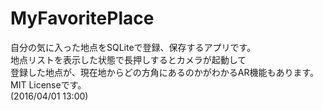 # MyFavoritePlace

自分の気に入った地点をSQLiteで登録、保存するアプリです。<br />
地点リストを表示した状態で長押しするとカメラが起動して<br />
登録した地点が、現在地からどの方角にあるのかがわかるAR機能もあります。<br />
MIT Licenseです。<br />
(2016/04/01 13:00)